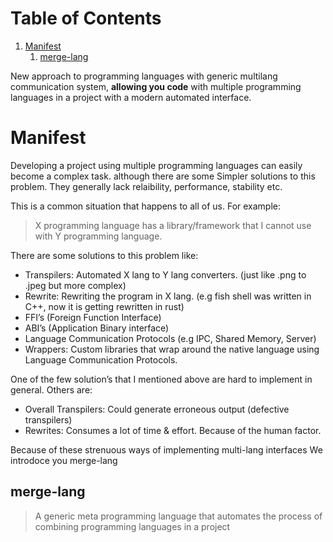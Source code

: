
# Table of Contents

1.  [Manifest](#org1a2c6b3)
    1.  [merge-lang](#org3e43cda)

New approach to programming languages with generic multilang communication system,
**allowing you code** with multiple programming languages in a project with a modern automated interface.


<a id="org1a2c6b3"></a>

# Manifest

Developing a project using multiple programming languages can easily become a complex task.
although there are some Simpler solutions to this problem. They generally lack relaibility,
performance, stability etc.

This is a common situation that happens to all of us. For example:

> X programming language has a library/framework that I cannot use with Y programming language.

There are some solutions to this problem like:

-   Transpilers: Automated X lang to Y lang converters. (just like .png to .jpeg but more complex)
-   Rewrite: Rewriting the program in X lang. (e.g fish shell was written in C++, now it is getting rewritten in rust)
-   FFI&rsquo;s (Foreign Function Interface)
-   ABI&rsquo;s (Application Binary interface)
-   Language Communication Protocols (e.g IPC, Shared Memory, Server)
-   Wrappers: Custom libraries that wrap around the native language using Language Communication Protocols.

One of the few solution&rsquo;s that I mentioned above are hard to implement in general. Others are:

-   Overall Transpilers: Could generate erroneous output (defective transpilers)
-   Rewrites: Consumes a lot of time & effort. Because of the human factor.

Because of these strenuous ways of implementing multi-lang interfaces We introdoce you merge-lang


<a id="org3e43cda"></a>

## merge-lang

> A generic meta programming language that automates the process of combining programming languages in a project

